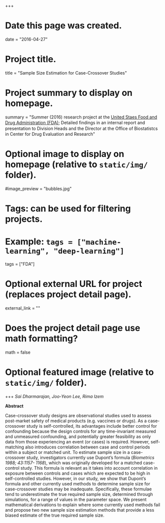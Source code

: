 +++
# Date this page was created.
date = "2016-04-27"

# Project title.
title = "Sample Size Estimation for Case-Crossover Studies"

# Project summary to display on homepage.
summary = "Summer (2016) research project at the [United Staes Food and Drug Administration (FDA)](https://www.fda.gov/aboutfda/centersoffices/officeofmedicalproductsandtobacco/cder/ucm166250.htm); Detailed ﬁndings in an internal report and presentation to Division Heads and the Director at the Oﬃce of Biostatistcs in Center for Drug Evaluation and Research"

# Optional image to display on homepage (relative to `static/img/` folder).
#image_preview = "bubbles.jpg"

# Tags: can be used for filtering projects.
# Example: `tags = ["machine-learning", "deep-learning"]`
tags = ["FDA"]

# Optional external URL for project (replaces project detail page).
external_link = ""

# Does the project detail page use math formatting?
math = false

# Optional featured image (relative to `static/img/` folder).

+++
*Sai Dharmarajan,  Joo-Yeon Lee,  Rima Izem*

**Abstract**

Case-crossover study designs are observational studies used to assess post-market safety of medical products (e.g. vaccines or drugs). As a case-crossover study is self-controlled, its advantages include better control for confounding because the design controls for any time-invariant measured and unmeasured confounding, and potentially greater feasibility as only data from those experiencing an event (or cases) is required. However, self-matching also introduces correlation between case and control periods within a subject or matched unit. To estimate sample size in a case-crossover study, investigators currently use Dupont’s formula (*Biometrics 1988; 43:1157- 1168*), which was originally developed for a matched case-control study. This formula is relevant as it takes into account correlation in exposure between controls and cases which are expected to be high in self-controlled studies. However, in our study, we show that Dupont’s formula and other currently used methods to determine sample size for case-crossover studies may be inadequate. Specifically, these formulae tend to underestimate the true required sample size, determined through simulations, for a range of values in the parameter space. We present mathematical derivations to explain where some currently used methods fail and propose two new sample size estimation methods that provide a less biased estimate of the true required sample size. 